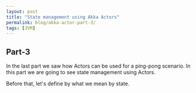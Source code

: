 ```yaml
---
layout: post
title: "State management using Akka Actors"
permalink: blog/akka-actor-part-3/
tags: [JVM]
---
```


Part-3
------

In the last part we saw how Actors can be used for a ping-pong scenario. In this part we are going to see state management using Actors.

Before that, let's define by what we mean by state.

